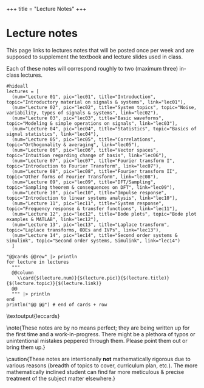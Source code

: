 +++
title = "Lecture Notes"
+++


# Lecture notes

This page links to lectures notes that will be posted once per week and are
supposed to supplement the textbook and lecture slides used in class. 

Each of these notes will correspond roughly to two (maximum three) in-class
lectures. 

```julia:leccards
#hideall
lectures = [
  (num="Lecture 01", pic="lec01", title="Introduction", topic="Introductory material on signals & systems", link="lec01"),
  (num="Lecture 02", pic="lec02", title="System topics", topic="Noise, variability, types of signals & systems", link="lec02"),
  (num="Lecture 03", pic="lec03", title="Basic waveforms", topic="Modeling & simple operations on signals", link="lec03"), 
  (num="Lecture 04", pic="lec04", title="Statistics", topic="Basics of signal statistics", link="lec04"),
  (num="Lecture 05", pic="lec05", title="Correlations", topic="Orthogonality & averaging", link="lec05"),
  (num="Lecture 06", pic="lec06", title="Vector spaces", topic="Intuition regarding change of basis", link="lec06"),
  (num="Lecture 07", pic="lec07", title="Fourier transform I", topic="Introduction to Fourier Transform", link="lec07"),
  (num="Lecture 08", pic="lec08", title="Fourier transform II", topic="Other forms of Fourier Transform", link="lec08"),
  (num="Lecture 09", pic="lec09", title="DFT/Sampling", topic="Sampling theorem & consequences on DFT", link="lec09"),
  (num="Lecture 10", pic="lec10", title="Impulse response", topic="Introduction to linear systems analysis", link="lec10"),
  (num="Lecture 11", pic="lec11", title="System response", topic="Frequency response & transfer functions", link="lec11"),
  (num="Lecture 12", pic="lec12", title="Bode plots", topic="Bode plot examples & MATLAB", link="lec12"),
  (num="Lecture 13", pic="lec13", title="Laplace transform", topic="Laplace transforms, ODEs and IVPs", link="lec13"), 
  (num="Lecture 14", pic="lec14", title="Second order systems & Simulink", topic="Second order systems, Simulink", link="lec14") 
  ]

"@@cards @@row" |> println
for lecture in lectures
  """
  @@column
    \\card{$(lecture.num)}{$(lecture.pic)}{$(lecture.title)}{$(lecture.topic)}{$(lecture.link)}
  @@
  """ |> println
end
println("@@ @@") # end of cards + row
```

\textoutput{leccards}


\note{These notes are by no means perfect; they are being written up for the
first time and a work-in-progress. There might be a plethora of typos or
unintentional mistakes peppered through them. Please point them out or bring
them up.}

\caution{These notes are intentionally **not** mathematically rigorous due to
various reasons (breadth of topics to cover, curriculum plan, etc.). The
more mathematically inclined student can find far more meticulous & precise 
treatment of the subject matter elsewhere.}

